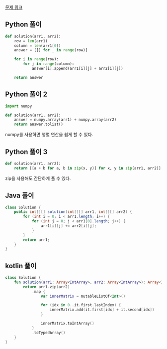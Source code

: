 [문제 링크](https://programmers.co.kr/learn/courses/30/lessons/12950)


## Python 풀이
```python
def solution(arr1, arr2):
    row = len(arr1)
    column = len(arr1[0])
    answer = [[] for _ in range(row)]

    for i in range(row):
        for j in range(column):
            answer[i].append(arr1[i][j] + arr2[i][j])

    return answer
```

## Python 풀이 2
```python
import numpy

def solution(arr1, arr2):
    answer = numpy.array(arr1) + numpy.array(arr2)
    return answer.tolist()
```
numpy를 사용하면 행렬 연산을 쉽게 할 수 있다.

## Python 풀이 3
```python
def solution(arr1, arr2):
    return [[a + b for a, b in zip(x, y)] for x, y in zip(arr1, arr2)]
```
zip을 사용해도 간단하게 풀 수 있다.

## Java 풀이
```java
class Solution {
    public int[][] solution(int[][] arr1, int[][] arr2) {
        for (int i = 0; i < arr1.length; i++) {
            for (int j = 0; j < arr1[0].length; j++) {
                arr1[i][j] += arr2[i][j];
            }
        }
        return arr1;
    }
}
```

## kotlin 풀이
```kotlin
class Solution {
    fun solution(arr1: Array<IntArray>, arr2: Array<IntArray>): Array<IntArray> {
        return arr1.zip(arr2)
            .map {
                var innerMatrix = mutableListOf<Int>()

                for (idx in 0..it.first.lastIndex) {
                    innerMatrix.add(it.first[idx] + it.second[idx])
                }

                innerMatrix.toIntArray()
            }
            .toTypedArray()
    }
}
```
